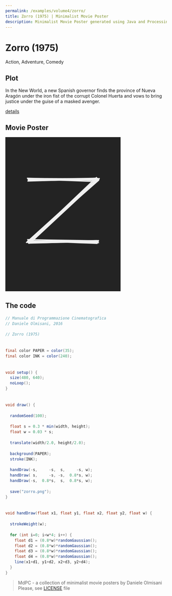 ```yaml
---
permalink: /examples/volume4/zorro/
title: Zorro (1975) | Minimalist Movie Poster
description: Minimalist Movie Poster generated using Java and Processing.
---
```


# Zorro (1975)

Action, Adventure, Comedy

## Plot
In the New World, a new Spanish governor finds the province of Nueva Aragón under the iron fist of the corrupt Colonel Huerta and vows to bring justice under the guise of a masked avenger.

[details](https://www.imdb.com/title/tt0072448/)

## Movie Poster
<img src="zorro.png"  width="360px" title="Zorro">


## The code
```java
// Manuale di Programmazione Cinematografica
// Daniele Olmisani, 2016

// Zorro (1975)


final color PAPER = color(35);
final color INK = color(240);


void setup() { 
  size(480, 640);
  noLoop();
}


void draw() {
  
  randomSeed(100);
  
  float s = 0.3 * min(width, height);
  float w = 0.03 * s;
  
  translate(width/2.0, height/2.0);
  
  background(PAPER);
  stroke(INK);
  
  handDraw(-s,     -s,  s,     -s, w);
  handDraw( s,     -s, -s,  0.8*s, w);
  handDraw(-s,  0.8*s,  s,  0.8*s, w);
  
  save("zorro.png");
}


void handDraw(float x1, float y1, float x2, float y2, float w) {
  
  strokeWeight(w);
  
  for (int i=0; i<w*4; i++) {
    float d1 = (0.8*w)*randomGaussian();
    float d2 = (0.8*w)*randomGaussian();
    float d3 = (0.8*w)*randomGaussian();
    float d4 = (0.8*w)*randomGaussian();
    line(x1+d1, y1+d2, x2+d3, y2+d4);
  } 
}

```

> MdPC - a collection of minimalist movie posters
> by Daniele Olmisani
> Please, see [LICENSE](../../../LICENSE) file
